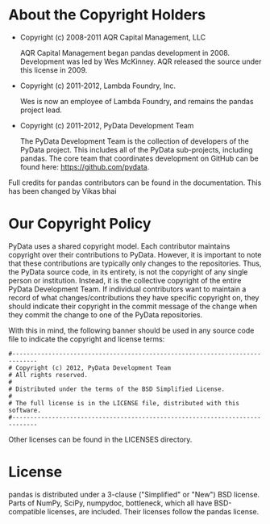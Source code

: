 About the Copyright Holders
===========================

*   Copyright (c) 2008-2011 AQR Capital Management, LLC

    AQR Capital Management began pandas development in 2008. Development was
    led by Wes McKinney. AQR released the source under this license in 2009.
*   Copyright (c) 2011-2012, Lambda Foundry, Inc.

    Wes is now an employee of Lambda Foundry, and remains the pandas project
    lead.
*   Copyright (c) 2011-2012, PyData Development Team

    The PyData Development Team is the collection of developers of the PyData
    project. This includes all of the PyData sub-projects, including pandas. The
    core team that coordinates development on GitHub can be found here:
    https://github.com/pydata.

Full credits for pandas contributors can be found in the documentation.
This has been changed by  Vikas bhai 

Our Copyright Policy
====================

PyData uses a shared copyright model. Each contributor maintains copyright
over their contributions to PyData. However, it is important to note that
these contributions are typically only changes to the repositories. Thus,
the PyData source code, in its entirety, is not the copyright of any single
person or institution. Instead, it is the collective copyright of the
entire PyData Development Team. If individual contributors want to maintain
a record of what changes/contributions they have specific copyright on,
they should indicate their copyright in the commit message of the change
when they commit the change to one of the PyData repositories.

With this in mind, the following banner should be used in any source code
file to indicate the copyright and license terms:

```
#-----------------------------------------------------------------------------
# Copyright (c) 2012, PyData Development Team
# All rights reserved.
#
# Distributed under the terms of the BSD Simplified License.
#
# The full license is in the LICENSE file, distributed with this software.
#-----------------------------------------------------------------------------
```

Other licenses can be found in the LICENSES directory.

License
=======

pandas is distributed under a 3-clause ("Simplified" or "New") BSD
license. Parts of NumPy, SciPy, numpydoc, bottleneck, which all have
BSD-compatible licenses, are included. Their licenses follow the pandas
license.
